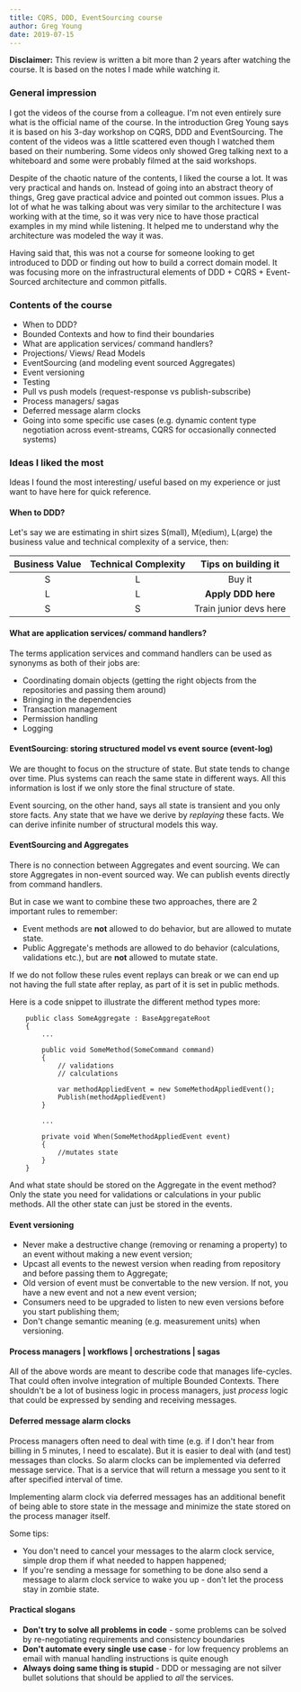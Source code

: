 ```yaml
---
title: CQRS, DDD, EventSourcing course
author: Greg Young
date: 2019-07-15
---
```


**Disclaimer:** This review is written a bit more than 2 years after watching the course. It is based on the notes I made while watching it.
### General impression
I got the videos of the course from a colleague. I'm not even entirely sure what is the official name of the course. In the introduction Greg Young says it is based on his 3-day workshop on CQRS, DDD and EventSourcing. The content of the videos was a little scattered even though I watched them based on their numbering. Some videos only showed Greg talking next to a whiteboard and some were probably filmed at the said workshops.

Despite of the chaotic nature of the contents, I liked the course a lot. It was very practical and hands on. Instead of going into an abstract theory of things, Greg gave practical advice and pointed out common issues. Plus a lot of what he was talking about was very similar to the architecture I was working with at the time, so it was very nice to have those practical examples in my mind while listening. It helped me to understand why the architecture was modeled the way it was.

Having said that, this was not a course for someone looking to get introduced to DDD or finding out how to build a correct domain model. It was focusing more on the infrastructural elements of DDD + CQRS + Event-Sourced architecture and common pitfalls. 

### Contents of the course
- When to DDD?
- Bounded Contexts and how to find their boundaries
- What are application services/ command handlers?
- Projections/ Views/ Read Models
- EventSourcing (and modeling event sourced Aggregates)
- Event versioning
- Testing
- Pull vs push models (request-response vs publish-subscribe)
- Process managers/ sagas
- Deferred message alarm clocks
- Going into some specific use cases (e.g. dynamic content type negotiation across event-streams, CQRS for occasionally connected systems)

### Ideas I liked the most

Ideas I found the most interesting/ useful based on my experience or just want to have here for quick reference.

#### When to DDD?

Let's say we are estimating in shirt sizes S(mall), M(edium), L(arge) the business value and technical complexity of a service, then:

| Business Value | Technical Complexity | Tips on building it         |
|      :---:     |         :---:        |       :---:                 |
|        S       |           L          |       Buy it                |
|        L       |           L          |     **Apply DDD here**      |
|        S       |           S          |     Train junior devs here  |

#### What are application services/ command handlers?

The terms application services and command handlers can be used as synonyms as both of their jobs are:
- Coordinating domain objects (getting the right objects from the repositories and passing them around)
- Bringing in the dependencies
- Transaction management
- Permission handling
- Logging 

#### EventSourcing: storing structured model vs event source (event-log)

We are thought to focus on the structure of state. But state tends to change over time. Plus systems can reach the same state in different ways. All this information is lost if we only store the final structure of state.

Event sourcing, on the other hand, says all state is transient and you only store facts. Any state that we have we derive by *replaying* these facts. We can derive infinite number of structural models this way.

#### EventSourcing and Aggregates

There is no connection between Aggregates and event sourcing. We can store Aggregates in non-event sourced way. We can publish events directly from command handlers.

But in case we want to combine these two approaches, there are 2 important rules to remember:
- Event methods are **not** allowed to do behavior, but are allowed to mutate state.
- Public Aggregate's methods are allowed to do behavior (calculations, validations etc.), but are **not** allowed to mutate state.

If we do not follow these rules event replays can break or we can end up not having the full state after replay, as part of it is set in public methods.

Here is a code snippet to illustrate the different method types more:

```
    public class SomeAggregate : BaseAggregateRoot
    {
        ...

        public void SomeMethod(SomeCommand command)
        {
            // validations
            // calculations
            
            var methodAppliedEvent = new SomeMethodAppliedEvent();
            Publish(methodAppliedEvent)
        }

        ...

        private void When(SomeMethodAppliedEvent event)
        {
            //mutates state
        }
    }
```

And what state should be stored on the Aggregate in the event method? Only the state you need for validations or calculations in your public methods. All the other state can just be stored in the events. 

#### Event versioning
- Never make a destructive change (removing or renaming a property) to an event without making a new event version;
- Upcast all events to the newest version when reading from repository and before passing them to Aggregate;
- Old version of event must be convertable to the new version. If not, you have a new event and not a new event version;
- Consumers need to be upgraded to listen to new even versions before you start publishing them;
- Don't change semantic meaning (e.g. measurement units) when versioning.

#### Process managers | workflows | orchestrations | sagas

All of the above words are meant to describe code that manages life-cycles. That could often involve integration of multiple Bounded Contexts. There shouldn't be a lot of business logic in process managers, just *process* logic that could be expressed by sending and receiving messages.

#### Deferred message alarm clocks

Process managers often need to deal with time (e.g. if I don't hear from billing in 5 minutes, I need to escalate). But it is easier to deal with (and test) messages than clocks. So alarm clocks can be implemented via deferred message service. That is a service that will return a message you sent to it after specified interval of time.

Implementing alarm clock via deferred messages has an additional benefit of being able to store state in the message and minimize the state stored on the process manager itself.

Some tips:
- You don't need to cancel your messages to the alarm clock service, simple drop them if what needed to happen happened;
- If you're sending a message for something to be done also send a message to alarm clock service to wake you up - don't let the process stay in zombie state.

#### Practical slogans

- **Don't try to solve all problems in code** - some problems can be solved by re-negotiating requirements and consistency boundaries
- **Don't automate every single use case** - for low frequency problems an email with manual handling instructions is quite enough
- **Always doing same thing is stupid** - DDD or messaging are not silver bullet solutions that should be applied to *all* the services. 